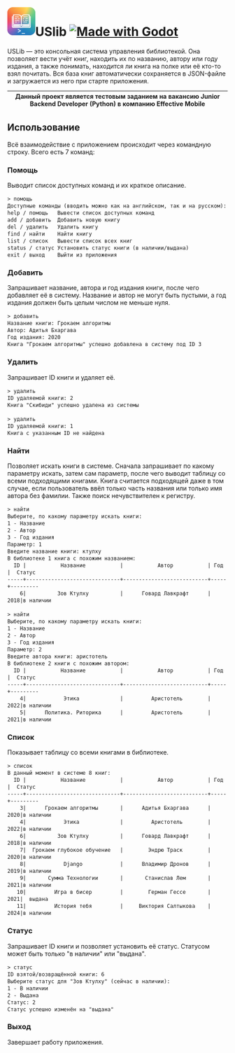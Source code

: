 <img align="left" width="64" height="64" src="icon.png">

# USlib [![Made with Godot](https://img.shields.io/badge/Python_3-2A5370?logo=python&logoColor=white)](https://godotengine.org)

USLib — это консольная система управления библиотекой. Она позволяет вести учёт книг, находить их по названию, автору или году
издания, а также понимать, находится ли книга на полке или её кто-то взял почитать. Вся база книг автоматически сохраняется в
JSON-файле и загружается из него при старте приложения.

| Данный проект является тестовым заданием на вакансию Junior Backend Developer (Python) в компанию Effective Mobile |
|---|

## Использование
Всё взаимодействие с приложением происходит через командную строку. Всего есть 7 команд:

### Помощь
Выводит список доступных команд и их краткое описание.
```
> помощь
Доступные команды (вводить можно как на английском, так и на русском):
help / помощь   Вывести список доступных команд
add / добавить  Добавить новую книгу
del / удалить   Удалить книгу
find / найти    Найти книгу
list / список   Вывести список всех книг
status / статус Установить статус книги (в наличии/выдана)
exit / выход    Выйти из приложения
```

### Добавить
Запрашивает название, автора и год издания книги, после чего добавляет её в систему. Название и автор не могут быть пустыми,
а год издания должен быть целым числом не меньше нуля.

```
> добавить
Название книги: Грокаем алгоритмы
Автор: Адитья Бхаргава
Год издания: 2020
Книга "Грокаем алгоритмы" успешно добавлена в систему под ID 3
```

### Удалить
Запрашивает ID книги и удаляет её.

```
> удалить
ID удаляемой книги: 2
Книга "Скибиди" успешно удалена из системы

> удалить 
ID удаляемой книги: 1
Книга с указанным ID не найдена
```

### Найти
Позволяет искать книги в системе. Сначала запрашивает по какому параметру искать, затем сам параметр, после чего выводит
таблицу со всеми подходящими книгами. Книга считается подходящей даже в том случае, если пользователь ввёл только часть
названия или только имя автора без фамилии. Также поиск нечувствителен к регистру.

```
> найти
Выберите, по какому параметру искать книги:
1 - Название
2 - Автор
3 - Год издания
Параметр: 1
Введите название книги: ктулху
В библиотеке 1 книга с похожим названием:
  ID |           Название           |           Автор           | Год |  Статус
-----+------------------------------+---------------------------+-----+---------
    6|          Зов Ктулху          |      Говард Лавкрафт      | 2018|в наличии

> найти
Выберите, по какому параметру искать книги:
1 - Название
2 - Автор
3 - Год издания
Параметр: 2
Введите автора книги: аристотель
В библиотеке 2 книги с похожим автором:
  ID |           Название           |           Автор           | Год |  Статус
-----+------------------------------+---------------------------+-----+---------
    4|            Этика             |         Аристотель        | 2022|в наличии
    5|      Политика. Риторика      |         Аристотель        | 2021|в наличии
```

### Список
Показывает таблицу со всеми книгами в библиотеке.
```
> список
В данный момент в системе 8 книг:
  ID |           Название           |           Автор           | Год |  Статус
-----+------------------------------+---------------------------+-----+---------
    3|      Грокаем алгоритмы       |      Адитья Бхаргава      | 2020|в наличии
    4|            Этика             |         Аристотель        | 2022|в наличии
    6|          Зов Ктулху          |      Говард Лавкрафт      | 2018|в наличии
    7|  Грокаем глубокое обучение   |        Эндрю Траск        | 2020|в наличии
    8|            Django            |      Владимир Дронов      | 2019|в наличии
    9|       Сумма Технологии       |       Станислав Лем       | 2021|в наличии
   10|         Игра в бисер         |        Герман Гессе       | 2021|  выдана
   11|         История тебя         |     Виктория Салтыкова    | 2024|в наличии
```

### Статус
Запрашивает ID книги и позволяет установить её статус. Статусом может быть только "в наличии" или "выдана".

```
> статус
ID взятой/возвращённой книги: 6
Выберите статус для "Зов Ктулху" (сейчас в наличии):
1 - В наличии
2 - Выдана
Статус: 2
Статус успешно изменён на "выдана"
```

### Выход
Завершает работу приложения.
